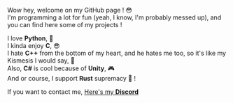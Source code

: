 Wow hey, welcome on my GitHub page ! 😳 \
I'm programming a lot for fun (yeah, I know, I'm probably messed up), and you can find here some of my projects !



I love **Python**, 🐍\
I kinda enjoy **C**, 😎\
I hate **C++** from the bottom of my heart, and he hates me too, so it's like my Kismesis I would say, 🤮\
Also, **C#** is cool because of **Unity**, 🎮\
And or course, I support **Rust** supremacy 🦀 !


If you want to contact me, [Here's my **Discord**](discordapp.com/users/162516519543111680)


